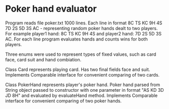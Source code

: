 # Poker hand evaluator

Program reads file poker.txt 1000 lines. Each line in format 8C TS KC 9H 4S 7D 2S 5D 3S AC - representing random poker hands dealt to two players. For example player1 hand: 8C TS KC 9H 4S and player2 hand: 7D 2S 5D 3S AC. For each line program evaluates hands and counts wins for both players.

Three enums were used to represent types of fixed values, such as card face, card suit and hand combiation.

Class Card represents playing card. Has two final fields face and suit. Implements Comparable interface for convenient comparing of two cards.

Class PokerHand represents player's poker hand. Poker hand parsed from String object passed to constructor with one parameter in format "AS KD 3D JD 8H" and evaluated by evaluateHand method. Implements Comparable interface for convenient comparing of two poker hands.
